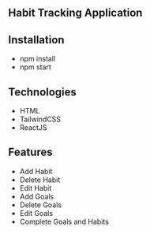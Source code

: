 ## Habit Tracking Application

## Installation
-  npm install
-  npm start

## Technologies
-  HTML
-  TailwindCSS
-  ReactJS

## Features
-  Add Habit
-  Delete Habit
-  Edit Habit
-  Add Goals
-  Delete Goals
-  Edit Goals
-  Complete Goals and Habits
